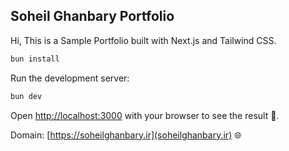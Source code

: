 ## Soheil Ghanbary Portfolio

Hi, This is a Sample Portfolio built with Next.js and Tailwind CSS.

```bash
bun install
```

Run the development server:

```bash
bun dev
```

Open [http://localhost:3000](localhost:3000) with your browser to see the result 🚀.

Domain: [https://soheilghanbary.ir](soheilghanbary.ir) 🌐